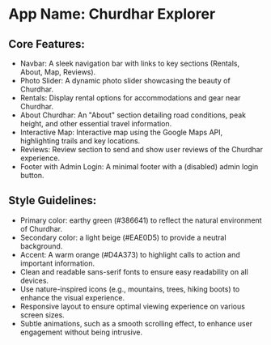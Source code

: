 # **App Name**: Churdhar Explorer

## Core Features:

- Navbar: A sleek navigation bar with links to key sections (Rentals, About, Map, Reviews).
- Photo Slider: A dynamic photo slider showcasing the beauty of Churdhar.
- Rentals: Display rental options for accommodations and gear near Churdhar.
- About Churdhar: An "About" section detailing road conditions, peak height, and other essential travel information.
- Interactive Map: Interactive map using the Google Maps API, highlighting trails and key locations.
- Reviews: Review section to send and show user reviews of the Churdhar experience.
- Footer with Admin Login: A minimal footer with a (disabled) admin login button.

## Style Guidelines:

- Primary color: earthy green (#386641) to reflect the natural environment of Churdhar.
- Secondary color: a light beige (#EAE0D5) to provide a neutral background.
- Accent: A warm orange (#D4A373) to highlight calls to action and important information.
- Clean and readable sans-serif fonts to ensure easy readability on all devices.
- Use nature-inspired icons (e.g., mountains, trees, hiking boots) to enhance the visual experience.
- Responsive layout to ensure optimal viewing experience on various screen sizes.
- Subtle animations, such as a smooth scrolling effect, to enhance user engagement without being intrusive.